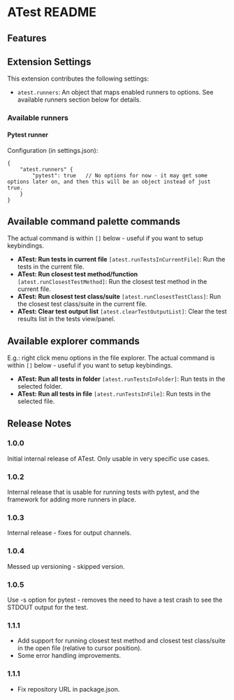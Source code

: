 # ATest README

## Features


## Extension Settings

This extension contributes the following settings:

* `atest.runners`: An object that maps enabled runners to options. See available runners section below for details.


### Available runners

#### Pytest runner
Configuration (in settings.json):

```
{
    "atest.runners" {
        "pytest": true   // No options for now - it may get some options later on, and then this will be an object instead of just true.
    }
}
```


## Available command palette commands

The actual command is within `[]` below - useful if you want to setup keybindings.

- **ATest: Run tests in current file** `[atest.runTestsInCurrentFile]`: Run the tests in the current file.
- **ATest: Run closest test method/function** `[atest.runClosestTestMethod]`: Run the closest test method in the current file.
- **ATest: Run closest test class/suite** `[atest.runClosestTestClass]`: Run the closest test class/suite in the current file.
- **ATest: Clear test output list** `[atest.clearTestOutputList]`: Clear the test results list in the tests view/panel.


## Available explorer commands
E.g.: right click menu options in the file explorer.
The actual command is within `[]` below - useful if you want to setup keybindings.

- **ATest: Run all tests in folder** `[atest.runTestsInFolder]`: Run tests in the selected folder.
- **ATest: Run all tests in file** `[atest.runTestsInFile]`: Run tests in the selected file.

## Release Notes

### 1.0.0
Initial internal release of ATest. Only usable in very specific use cases.

### 1.0.2
Internal release that is usable for running tests with pytest, and the framework for adding more runners in place.

### 1.0.3
Internal release - fixes for output channels.

### 1.0.4
Messed up versioning - skipped version.

### 1.0.5
Use -s option for pytest - removes the need to have a test crash to see the STDOUT output for the test.

### 1.1.1
- Add support for running closest test method and closest test class/suite in the open file (relative to cursor position).
- Some error handling improvements.

### 1.1.1
- Fix repository URL in package.json.
